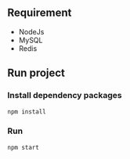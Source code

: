 ## Requirement

- NodeJs
- MySQL
- Redis

## Run project

### Install dependency packages

```
npm install
```

### Run

```
npm start
```
